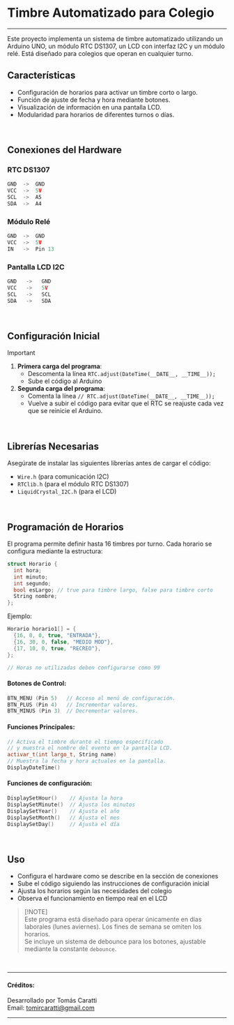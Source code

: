 # Timbre Automatizado para Colegio
<hr>
Este proyecto implementa un sistema de timbre automatizado utilizando un Arduino UNO, un módulo RTC DS1307, un LCD con interfaz I2C y un módulo relé. Está diseñado para colegios que operan en cualquier turno.

## Características
- Configuración de horarios para activar un timbre corto o largo.
- Función de ajuste de fecha y hora mediante botones.
- Visualización de información en una pantalla LCD.
- Modularidad para horarios de diferentes turnos o días.

<br>

## Conexiones del Hardware
### RTC DS1307
```cpp
GND  ->  GND
VCC  ->  5V
SCL  ->  A5
SDA  ->  A4
```
### Módulo Relé
```cpp
GND  ->  GND
VCC  ->  5V
IN   ->  Pin 13
```
### Pantalla LCD I2C
```cpp
GND   ->   GND
VCC   ->   5V
SCL   ->   SCL
SDA   ->   SDA
```
<br>

## Configuración Inicial

> [!IMPORTANT] 
> 1. **Primera carga del programa**:
>    - Descomenta la línea `RTC.adjust(DateTime(__DATE__, __TIME__));`
>    - Sube el código al Arduino
> 2. **Segunda carga del programa**:
>    - Comenta la línea `// RTC.adjust(DateTime(__DATE__, __TIME__));`
>    - Vuelve a subir el código para evitar que el RTC se reajuste cada vez que se reinicie el Arduino.

<br>

## Librerías Necesarias
Asegúrate de instalar las siguientes librerías antes de cargar el código:

- `Wire.h` (para comunicación I2C)
- `RTClib.h` (para el módulo RTC DS1307)
- `LiquidCrystal_I2C.h` (para el LCD)

<br>

## Programación de Horarios
El programa permite definir hasta 16 timbres por turno. Cada horario se configura mediante la estructura:
```cpp
struct Horario {
  int hora;
  int minuto;
  int segundo;
  bool esLargo; // true para timbre largo, false para timbre corto
  String nombre;
};
```
Ejemplo:
```cpp
Horario horario1[] = {
  {16, 0, 0, true, "ENTRADA"},
  {16, 30, 0, false, "MEDIO MOD"},
  {17, 10, 0, true, "RECREO"},
};

// Horas no utilizadas deben configurarse como 99
```
#### Botones de Control:
```cpp
BTN_MENU (Pin 5)   // Acceso al menú de configuración.
BTN_PLUS (Pin 4)   // Incrementar valores.
BTN_MINUS (Pin 3)  // Decrementar valores.
```
#### Funciones Principales:
```cpp
// Activa el timbre durante el tiempo especificado
// y muestra el nombre del evento en la pantalla LCD.
activar_t(int largo_t, String name)
// Muestra la fecha y hora actuales en la pantalla.
DisplayDateTime()
```
#### Funciones de configuración:
```cpp
DisplaySetHour()    // Ajusta la hora
DisplaySetMinute()  // Ajusta los minutos
DisplaySetYear()    // Ajusta el año
DisplaySetMonth()   // Ajusta el mes
DisplaySetDay()     // Ajusta el día
```
<br>

## Uso
- Configura el hardware como se describe en la sección de conexiones
- Sube el código siguiendo las instrucciones de configuración inicial
- Ajusta los horarios según las necesidades del colegio
- Observa el funcionamiento en tiempo real en el LCD


> [!NOTE]<br>
> Este programa está diseñado para operar únicamente en días laborales (lunes aviernes). Los fines de semana se omiten los horarios.<br>
> Se incluye un sistema de debounce para los botones, ajustable mediante la constante `debounce`.

<br>
<hr>

#### Créditos:
Desarrollado por Tomás Caratti <br>
Email: tomircaratti@gmail.com

<hr>  
